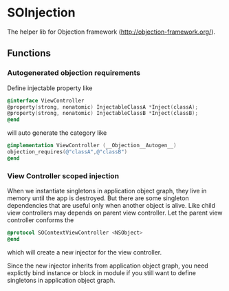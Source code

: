 # SOInjection
The helper lib for Objection framework (http://objection-framework.org/).
## Functions
### Autogenerated objection requirements
Define injectable property like
```objective-c
@interface ViewController
@property(strong, nonatomic) InjectableClassA *Inject(classA);
@property(strong, nonatomic) InjectableClassB *Inject(classB);
@end
```
will auto generate the category like
```objective-c
@implementation ViewController (__Objection__Autogen__)
objection_requires(@"classA",@"classB")
@end
```

### View Controller scoped injection
When we instantiate singletons in application object graph, they live in memory until the app is destroyed. But there are some singleton dependencies that are useful only when another object is alive. Like child view controllers may depends on parent view controller. Let the parent view controller conforms the
```objective-c
@protocol SOContextViewController <NSObject>
@end
```
which will create a new injector for the view controller.

Since the new injector inherits from application object graph, you need explictly bind instance or block in module if you still want to define singletons in application object graph.


